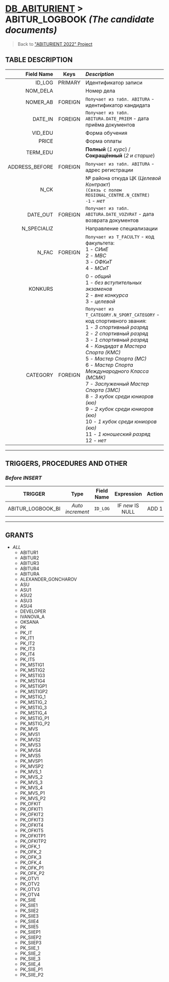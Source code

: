 # [DB_ABITURIENT](../db_abiturient_2022.md) > ABITUR_LOGBOOK *(The candidate documents)*

> Back to ["ABITURIENT 2022" Project](../../../../README.md)

## **TABLE DESCRIPTION**

| **Field Name** |   Keys  | *Description*                                                                                             |
|---------------:|:-------:|:----------------------------------------------------------------------------------------------------------|
|         ID_LOG | PRIMARY | Идентификатор записи                                                                                      |
|       NOM_DELA |         | Номер дела                                                                                                |
|       NOMER_AB | FOREIGN | `Получает из табл. ABITURA` - идентификатор кандидата                                                     |
|        DATE_IN | FOREIGN | `Получает из табл. ABITURA.DATE_PRIEM` - дата приёма документов                                           |
|        VID_EDU |         | Форма обучения                                                                                            |
|          PRICE |         | Форма оплаты                                                                                              |
|       TERM_EDU |         | **Полный** (*1 курс*) / **Сокращённый** (*2 и старше*)                                                    |
| ADDRESS_BEFORE | FOREIGN | `Получает из табл. ABITURA` - адрес регистрации                                                           |
|           N_CK |         | № района откуда ЦК (*Целевой Контракт*)</br>`(Связь с полем REGIONAL_CENTRE.N_CENTRE)`</br>`-1` - *нет*   |
|       DATE_OUT | FOREIGN | `Получает из табл. ABITURA.DATE_VOZVRAT` - дата возврата документов                                       |
|    N_SPECIALIZ |         | Направление специализации                                                                                 |
|          N_FAC | FOREIGN | `Получает из T_FACULTY` - код факультета:</br>1 - *СИиЕ*</br>2 - *МВС*</br>3 - *ОФКиТ*</br>4 - *МСиТ*       |
|        KONKURS |         | 0 - *общий*</br>1 - *без вступительных экзаменов*</br>2 - *вне конкурса*</br>3 - *целевой*                |
|       CATEGORY | FOREIGN | `Получает из T_CATEGORY.N_SPORT_CATEGORY` - код спортивного звания:</br>1 - *3 спортивный разряд*</br>2 - *2 спортивный разряд*</br>3 - *1 спортивный разряд*</br>4 - *Кандидат в Мастера Спорта (КМС)*</br>5 - *Мастер Спорта (МС)*</br>6 - *Мастер Спорта Международного Класса (МСМК)*</br>7 - *Заслуженный Мастер Спорта (ЗМС)*</br>8 - *3 кубок среди юниоров (кю)*</br>9 - *2 кубок среди юниоров (кю)*</br>10 - *1 кубок среди юниоров (кю)*</br>11 - *1 юношеский разряд*</br>12 - *нет*|

---

## **TRIGGERS, PROCEDURES AND OTHER**

### *Before INSERT*

|      TRIGGER      |       Type       |  Field Name |    Expression    | Action |
|:-----------------:|:----------------:|:-----------:|:----------------:|:------:|
| ABITUR_LOGBOOK_BI | *Auto increment* |  `ID_LOG`   | IF *new* IS NULL |  ADD 1 |

---

## **GRANTS**

* *ALL*
  * ABITUR1
  * ABITUR2
  * ABITUR3
  * ABITUR4
  * ABITURA
  * ALEXANDER_GONCHAROV
  * ASU
  * ASU1
  * ASU2
  * ASU3
  * ASU4
  * DEVELOPER
  * IVANOVA_A
  * OKSANA
  * PK
  * PK_IT
  * PK_IT1
  * PK_IT2
  * PK_IT3
  * PK_IT4
  * PK_IT5
  * PK_MSTIG1
  * PK_MSTIG2
  * PK_MSTIG3
  * PK_MSTIG4
  * PK_MSTIGP1
  * PK_MSTIGP2
  * PK_MSTIG_1
  * PK_MSTIG_2
  * PK_MSTIG_3
  * PK_MSTIG_4
  * PK_MSTIG_P1
  * PK_MSTIG_P2
  * PK_MVS
  * PK_MVS1
  * PK_MVS2
  * PK_MVS3
  * PK_MVS4
  * PK_MVS5
  * PK_MVSP1
  * PK_MVSP2
  * PK_MVS_1
  * PK_MVS_2
  * PK_MVS_3
  * PK_MVS_4
  * PK_MVS_P1
  * PK_MVS_P2
  * PK_OFKIT
  * PK_OFKIT1
  * PK_OFKIT2
  * PK_OFKIT3
  * PK_OFKIT4
  * PK_OFKIT5
  * PK_OFKITP1
  * PK_OFKITP2
  * PK_OFK_1
  * PK_OFK_2
  * PK_OFK_3
  * PK_OFK_4
  * PK_OFK_P1
  * PK_OFK_P2
  * PK_OTV1
  * PK_OTV2
  * PK_OTV3
  * PK_OTV4
  * PK_SIIE
  * PK_SIIE1
  * PK_SIIE2
  * PK_SIIE3
  * PK_SIIE4
  * PK_SIIE5
  * PK_SIIEP1
  * PK_SIIEP2
  * PK_SIIEP3
  * PK_SIIE_1
  * PK_SIIE_2
  * PK_SIIE_3
  * PK_SIIE_4
  * PK_SIIE_P1
  * PK_SIIE_P2